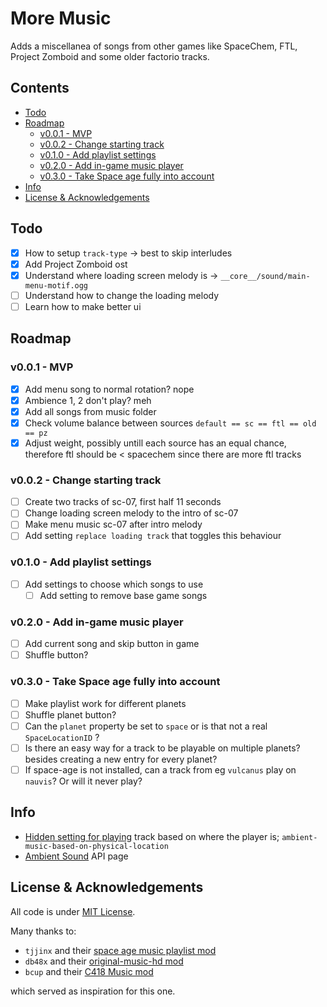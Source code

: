 # More Music
Adds a miscellanea of songs from other games like SpaceChem, FTL, Project Zomboid and some older
factorio tracks.

## Contents
<!-- MarkdownTOC -->

- [Todo](#todo)
- [Roadmap](#roadmap)
    - [v0.0.1 - MVP](#v001---mvp)
    - [v0.0.2 - Change starting track](#v002---change-starting-track)
    - [v0.1.0 - Add playlist settings](#v010---add-playlist-settings)
    - [v0.2.0 - Add in-game music player](#v020---add-in-game-music-player)
    - [v0.3.0 - Take Space age fully into account](#v030---take-space-age-fully-into-account)
- [Info](#info)
- [License & Acknowledgements](#license--acknowledgements)

<!-- /MarkdownTOC -->

## Todo
- [x] How to setup `track-type` -> best to skip interludes
- [x] Add Project Zomboid ost
- [x] Understand where loading screen melody is -> `__core__/sound/main-menu-motif.ogg`
- [ ] Understand how to change the loading melody
- [ ] Learn how to make better ui

## Roadmap

### v0.0.1 - MVP
- [x] Add menu song to normal rotation? nope
- [x] Ambience 1, 2 don't play? meh
- [x] Add all songs from music folder
- [x] Check volume balance between sources `default == sc == ftl == old == pz`
- [x] Adjust weight, possibly untill each source has an equal chance, therefore ftl should be < spacechem since there are more ftl tracks
### v0.0.2 - Change starting track
- [ ] Create two tracks of sc-07, first half 11 seconds
- [ ] Change loading screen melody to the intro of sc-07
- [ ] Make menu music sc-07 after intro melody
- [ ] Add setting `replace loading track` that toggles this behaviour
### v0.1.0 - Add playlist settings
- [ ] Add settings to choose which songs to use
    - [ ] Add setting to remove base game songs
### v0.2.0 - Add in-game music player
- [ ] Add current song and skip button in game
- [ ] Shuffle button?
### v0.3.0 - Take Space age fully into account
- [ ] Make playlist work for different planets
- [ ] Shuffle planet button?
- [ ] Can the `planet` property be set to `space` or is that not a real
`SpaceLocationID` ?
- [ ] Is there an easy way for a track to be playable on multiple planets?
besides creating a new entry for every planet?
- [ ] If space-age is not installed, can a track from eg `vulcanus` play on 
`nauvis`? Or will it never play?

## Info
- [Hidden setting for playing][setting] track based
on where the player is; `ambient-music-based-on-physical-location`
- [Ambient Sound][wiki] API page

## License & Acknowledgements
All code is under [MIT License].

Many thanks to:

- `tjjinx` and their [space age music playlist mod][tjjinx]
- `db48x` and their [original-music-hd mod][db48x]
- `bcup` and their [C418 Music mod][bcup]

which served as inspiration for this one.

[setting]: https://forums.factorio.com/viewtopic.php?t=119140
[wiki]: https://lua-api.factorio.com/latest/prototypes/AmbientSound.html#planet
[MIT License]: http://www.opensource.org/licenses/MIT
[tjjinx]: https://mods.factorio.com/mod/music_playlist_extender?from=search
[db48x]: https://github.com/db48x/original-music-hd
[bcup]: https://mods.factorio.com/mod/C418Music
